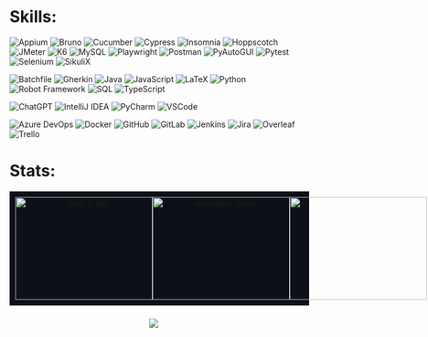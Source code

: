 # Skills:

![Appium](https://img.shields.io/badge/Appium-00C0B5?style=for-the-badge&logo=appium&logoColor=white)
![Bruno](https://img.shields.io/badge/Bruno-F1E05A?style=for-the-badge&logo=bruno&logoColor=black)
![Cucumber](https://img.shields.io/badge/Cucumber-23D96C?style=for-the-badge&logo=cucumber&logoColor=white)
![Cypress](https://img.shields.io/badge/Cypress-F1E05A?style=for-the-badge&logo=cypress&logoColor=black)
![Insomnia](https://img.shields.io/badge/Insomnia-F1E05A?style=for-the-badge&logo=insomnia&logoColor=black)
![Hoppscotch](https://img.shields.io/badge/Hoppscotch-F1E05A?style=for-the-badge&logo=hoppscotch&logoColor=black)
![JMeter](https://img.shields.io/badge/JMeter-B07219?style=for-the-badge&logo=jmeter&logoColor=white) 
![K6](https://img.shields.io/badge/K6-F1E05A?style=for-the-badge&logo=k6&logoColor=black)
![MySQL](https://img.shields.io/badge/MySQL-4479A1?style=for-the-badge&logo=mysql&logoColor=white)
![Playwright](https://img.shields.io/badge/Playwright-3178C6?style=for-the-badge&logo=playwright&logoColor=white)
![Postman](https://img.shields.io/badge/Postman-F1E05A?style=for-the-badge&logo=postman&logoColor=black)
![PyAutoGUI](https://img.shields.io/badge/PyAutoGUI-3572A5?style=for-the-badge&logo=python&logoColor=white)
![Pytest](https://img.shields.io/badge/Pytest-3572A5?style=for-the-badge&logo=pytest&logoColor=white)
![Selenium](https://img.shields.io/badge/Selenium-3572A5?style=for-the-badge&logo=selenium&logoColor=white)
![SikuliX](https://img.shields.io/badge/SikuliX-00C0B5?style=for-the-badge&logo=sikuli&logoColor=white)

![Batchfile](https://img.shields.io/badge/Batchfile-C1F12E?style=for-the-badge&logo=box&logoColor=black)
![Gherkin](https://img.shields.io/badge/Gherkin-23D96C?style=for-the-badge&logo=cucumber&logoColor=white)
![Java](https://img.shields.io/badge/Java-B07219?style=for-the-badge&logo=openjdk&logoColor=white)
![JavaScript](https://img.shields.io/badge/JavaScript-F1E05A?style=for-the-badge&logo=javascript&logoColor=black)
![LaTeX](https://img.shields.io/badge/LaTeX-008080?style=for-the-badge&logo=latex&logoColor=white)
![Python](https://img.shields.io/badge/Python-3572A5?style=for-the-badge&logo=python&logoColor=white)
![Robot Framework](https://img.shields.io/badge/Robot%20Framework-00C0B5?style=for-the-badge&logo=robot-framework&logoColor=white)
![SQL](https://img.shields.io/badge/SQL-4479A1?style=for-the-badge&logo=database&logoColor=white)
![TypeScript](https://img.shields.io/badge/TypeScript-3178C6?style=for-the-badge&logo=typescript&logoColor=white)

![ChatGPT](https://img.shields.io/badge/ChatGPT-000000?style=for-the-badge&logo=openai&logoColor=white)
![IntelliJ IDEA](https://img.shields.io/badge/IntelliJ%20IDEA-B07219?style=for-the-badge&logo=intellij-idea&logoColor=white)
![PyCharm](https://img.shields.io/badge/PyCharm-306998?style=for-the-badge&logo=pycharm&logoColor=white)
![VSCode](https://img.shields.io/badge/VSCode-007ACC?style=for-the-badge&logo=visual-studio-code&logoColor=white)

![Azure DevOps](https://img.shields.io/badge/Azure%20DevOps-0078D4?style=for-the-badge&logo=azuredevops&logoColor=white)
![Docker](https://img.shields.io/badge/Docker-2496ED?style=for-the-badge&logo=docker&logoColor=white)
![GitHub](https://img.shields.io/badge/GitHub-181717?style=for-the-badge&logo=github&logoColor=white)
![GitLab](https://img.shields.io/badge/GitLab-FC6D26?style=for-the-badge&logo=gitlab&logoColor=white)
![Jenkins](https://img.shields.io/badge/Jenkins-D24939?style=for-the-badge&logo=jenkins&logoColor=white)
![Jira](https://img.shields.io/badge/Jira-0052CC?style=for-the-badge&logo=jira&logoColor=white)
![Overleaf](https://img.shields.io/badge/Overleaf-008080?style=for-the-badge&logo=overleaf&logoColor=white)
![Trello](https://img.shields.io/badge/Trello-0052CC?style=for-the-badge&logo=trello&logoColor=white)

# Stats:

<div align="center" style="display: flex; justify-content: space-between; width: 100%; max-width: 1200px; background-color: #0d1117; padding: 10px; align-items: stretch;">
  <img src="https://github-readme-stats.vercel.app/api?username=adrianoes&hide_title=false&hide_rank=false&show_icons=true&include_all_commits=true&count_private=true&disable_animations=false&theme=dark&locale=en&hide_border=false" height="180" alt="stats graph" style="width: 240px; height: 180px;" />
  <img src="https://github-readme-stats.vercel.app/api/top-langs?username=adrianoes&locale=en&hide_title=false&layout=compact&card_width=320&langs_count=5&theme=dark&hide_border=false" height="180" alt="languages graph" style="width: 240px; height: 180px;" />
  <img src="https://streak-stats.demolab.com/?user=adrianoes&theme=dark" height="180" style="width: 240px; height: 180px;" />
</div>



###
###
###

<div align="center">
  <img src="https://visitor-badge.laobi.icu/badge?page_id=adrianoes.adrianoes&left_color=red&right_color=green" />
</div>


###








